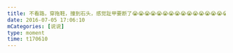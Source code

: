 ```yaml
---
title: 不看路，穿拖鞋，撞到石头，感觉趾甲要断了😭😭😭😭😭😭😭😭😭😭😭😭😭😭😭😭😭😭😭😭😭😭😭😭😭😭😭😭😭😭😭😭😭😭😭😭😭😭😭😭😭😭😭😭
date: 2016-07-05 17:06:10
mCategories: [说说]
type: moment
time: t170610
---
```


